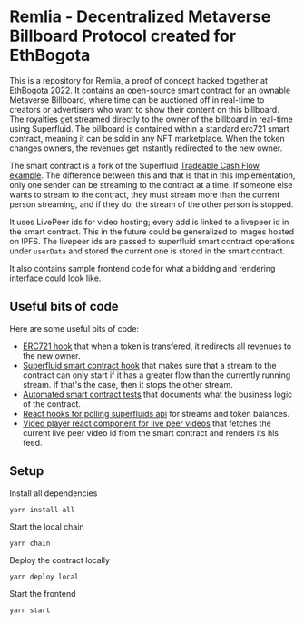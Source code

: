 # Remlia - Decentralized Metaverse Billboard Protocol created for EthBogota

This is a repository for Remlia, a proof of concept hacked together at EthBogota 2022.
It contains an open-source smart contract for an ownable Metaverse Billboard, where
time can be auctioned off in real-time to creators or advertisers who want to show their
content on this billboard. The royalties get streamed directly to the owner of the billboard
in real-time using Superfluid.
The billboard is contained within a standard erc721 smart contract, meaning it can be sold
in any NFT marketplace. When the token changes owners, the revenues get instantly redirected
to the new owner.

The smart contract is a fork of the Superfluid [Tradeable Cash Flow example](https://github.com/superfluid-finance/super-examples/tree/main/examples/tradeable-cashflow). The difference between
this and that is that in this implementation, only one sender can be streaming to the contract
at a time. If someone else wants to stream to the contract, they must stream more than the
current person streaming, and if they do, the stream of the other person is stopped.

It uses LivePeer ids for video hosting; every add is linked to a livepeer id in the smart contract. This in the future could be generalized to images hosted on IPFS. The livepeer ids are passed to superfluid smart contract operations under `userData` and stored the current one is stored in the smart contract.

It also contains sample frontend code for what a bidding and rendering interface could look like.

## Useful bits of code

Here are some useful bits of code:

- [ERC721 hook](contracts/TradeableCashflow.sol#L27) that when a token is transfered, it redirects all revenues to the new owner.
- [Superfluid smart contract hook](contracts/BillboardFlow.sol#L167) that makes sure that a stream to the contract can only start if it has a greater flow than the currently running stream. If that's the case, then it stops the other stream.
- [Automated smart contract tests](test/app.test.ts#L225) that documents what the business logic of the contract.
- [React hooks for polling superfluids api](frontend/src/hooks/superfluid.ts) for streams and token balances.
- [Video player react component for live peer videos](frontend/src/billboardDisplays/FlatPagePlayer.tsx) that fetches the current live peer video id from the smart contract and renders its hls feed.

## Setup

Install all dependencies

    yarn install-all

Start the local chain

    yarn chain

Deploy the contract locally

    yarn deploy local

Start the frontend

    yarn start

